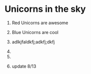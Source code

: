 ﻿# Unicorns in the sky

1. Red Unicorns are awesome 

2. Blue Unicorns are cool

3. adlkjfaldkfj;adkfj;dkfj
4. 
4.
5. update 8/13
